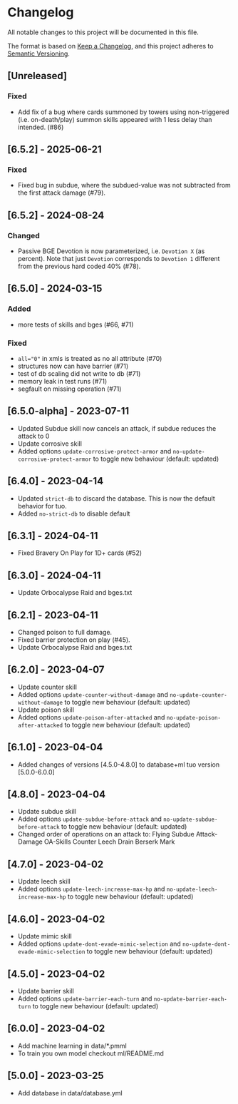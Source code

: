 # Changelog

All notable changes to this project will be documented in this file.

The format is based on [Keep a Changelog](https://keepachangelog.com/en/1.0.0/),
and this project adheres to [Semantic Versioning](https://semver.org/spec/v2.0.0.html).

## [Unreleased]

### Fixed

- Add fix of a bug where cards summoned by towers using non-triggered (i.e. on-death/play) summon skills appeared with 1 less delay than intended. (#86)

## [6.5.2] - 2025-06-21

### Fixed

- Fixed bug in subdue, where the subdued-value was not subtracted from the first attack damage (#79).

## [6.5.2] - 2024-08-24

### Changed

- Passive BGE Devotion is now parameterized, i.e. `Devotion X` (as percent). Note that just `Devotion` corresponds to `Devotion 1` different from the previous hard coded 40% (#78).

## [6.5.0] - 2024-03-15

### Added

- more tests of skills and bges (#66, #71)

### Fixed

- `all="0"` in xmls is treated as no all attribute (#70)
- structures now can have barrier (#71) 
- test of db scaling did not write to db (#71)
- memory leak in test runs (#71)
- segfault on missing operation (#71)

## [6.5.0-alpha] - 2023-07-11

- Updated Subdue skill now cancels an attack, if subdue reduces the attack to 0
- Update corrosive skill
- Added options `update-corrosive-protect-armor` and `no-update-corrosive-protect-armor` to toggle new behaviour (default: updated)

## [6.4.0] - 2023-04-14

- Updated `strict-db` to discard the database. This is now the default behavior for tuo. 
- Added `no-strict-db` to disable default 

## [6.3.1] - 2024-04-11

- Fixed Bravery On Play for 1D+ cards (#52)

## [6.3.0] - 2024-04-11

- Update Orbocalypse Raid and bges.txt

## [6.2.1] - 2023-04-11

- Changed poison to full damage.
- Fixed barrier protection on play (#45).
- Update Orbocalypse Raid and bges.txt

## [6.2.0] - 2023-04-07

- Update counter skill
- Added options `update-counter-without-damage` and `no-update-counter-without-damage` to toggle new behaviour (default: updated)
- Update poison skill
- Added options `update-poison-after-attacked` and `no-update-poison-after-attacked` to toggle new behaviour (default: updated)

## [6.1.0] - 2023-04-04

- Added changes of versions [4.5.0-4.8.0] to database+ml tuo version [5.0.0-6.0.0]

## [4.8.0] - 2023-04-04

- Update subdue skill
- Added options `update-subdue-before-attack` and `no-update-subdue-before-attack` to toggle new behaviour (default: updated)
- Changed order of operations on an attack to: 
    Flying
    Subdue
    Attack-Damage
    OA-Skills
    Counter
    Leech
    Drain
    Berserk
    Mark

## [4.7.0] - 2023-04-02

- Update leech skill
- Added options `update-leech-increase-max-hp` and `no-update-leech-increase-max-hp` to toggle new behaviour (default: updated)

## [4.6.0] - 2023-04-02

- Update mimic skill
- Added options `update-dont-evade-mimic-selection` and `no-update-dont-evade-mimic-selection` to toggle new behaviour (default: updated)

## [4.5.0] - 2023-04-02

- Update barrier skill
- Added options `update-barrier-each-turn` and `no-update-barrier-each-turn` to toggle new behaviour (default: updated)

## [6.0.0] - 2023-04-02

- Add machine learning in data/*.pmml
- To train you own model checkout ml/README.md

## [5.0.0] - 2023-03-25

- Add database in data/database.yml

